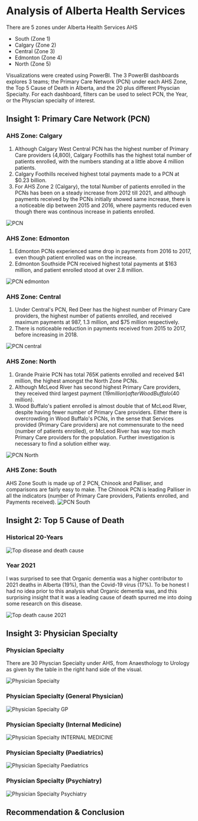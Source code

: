 # Analysis of Alberta Health Services

There are 5 zones under Alberta Health Services AHS
* South (Zone 1) 
* Calgary (Zone 2)
* Central (Zone 3)
* Edmonton (Zone 4)
* North (Zone 5)

Visualizations were created using PowerBI. The 3 PowerBI dashboards explores 3 teams; the Primary Care Network (PCN) under each AHS Zone, the Top 5 Cause of Death in Alberta, and the 20 plus different Physcian Specialty.
For each dashboard, filters can be used to select PCN, the Year, or the Physcian specialty of interest. 

## Insight 1: Primary Care Network (PCN)
### AHS Zone: Calgary
1. Although Calgary West Central PCN has the highest number of Primary Care providers (4,800), Calgary Foothills has the highest total number of patients enrolled, with the numbers standing at a little above 4 million patients. 
2. Calgary Foothills received highest total payments made to a PCN at $0.23 billion. 
3. For AHS Zone 2 (Calgary), the total Number of patients enrolled in the PCNs has been on a steady increase from 2012 till 2021, and although payments received by the PCNs initially showed same increase, there is a noticeable dip between 2015 and 2016, where payments reduced even though there was continous increase in patients enrolled.

![PCN](https://user-images.githubusercontent.com/114383545/193398569-f230840b-6a4f-4681-b2e9-bd7a92f208f9.jpg)


### AHS Zone: Edmonton
1. Edmonton PCNs experienced same drop in payments from 2016 to 2017, even though patient enrolled was on the increase.
2. Edmonton Southside PCN received highest total payments at $163 million, and patient enrolled stood at over 2.8 million.

![PCN edmonton](https://user-images.githubusercontent.com/114383545/193398660-43b3a44a-494f-4a1b-812f-b54f973c9939.jpg)

### AHS Zone: Central
1. Under Central's PCN, Red Deer has the highest number of Primary Care providers, the highest number of patients enrolled, and received maximum payments at 987, 1.3 million, and $75 million respectively.
2. There is noticeable reduction in payments received from 2015 to 2017, before increasing in 2018.

![PCN central](https://user-images.githubusercontent.com/114383545/193398722-147220fb-ed2f-4f72-ab93-c71bef94ec55.jpg)


### AHS Zone: North
1. Grande Prairie PCN has total 765K patients enrolled and received $41 million, the highest amongst the North Zone PCNs.
2. Although McLeod River has second highest Primary Care providers, they received third largest payment ($19 million) after Wood Buffalo ($40 million).
3. Wood Buffalo's patient enrolled is almost double that of McLeod River, despite having fewer number of Primary Care providers. Either there is overcrowding in Wood Buffalo's PCNs, in the sense that Services provided (Primary Care providers) are not commensurate to the need (number of patients enrolled), or McLeod River has way too much Primary Care  providers for the population. Further investigation is necessary to find a solution either way.

![PCN North](https://user-images.githubusercontent.com/114383545/193398748-c53cceb9-8f42-48db-bd11-aac130dfb86c.jpg)

### AHS Zone: South
AHS Zone South is made up of 2 PCN, Chinook and Palliser, and comparisons are fairly easy to make. The Chinook PCN is leading Palliser in all the indicators (number of Primary Care providers, Patients enrolled, and Payments received).
![PCN South](https://user-images.githubusercontent.com/114383545/193398777-51af9cc6-4e18-4807-9fda-17ca17eff5ff.jpg)


## Insight 2: Top 5 Cause of Death
### Historical 20-Years

![Top disease and death cause](https://user-images.githubusercontent.com/114383545/193398803-18d5b3b8-ee68-4db1-a75f-8d6f3d169ca1.jpg)

### Year 2021
I was surprised to see that Organic dementia was a higher contributor to 2021 deaths in Alberta (19%), than the Covid-19 virus (17%). To be honest I had no idea prior to this analysis what Organic dementia was, and this surprising insight that it was a leading cause of death spurred me into doing some research on this disease.

![Top death cause 2021](https://user-images.githubusercontent.com/114383545/193398835-2bc1cd22-bca6-4129-8e3a-2d6032d2a2fd.jpg)



## Insight 3: Physician Specialty 
### Physician Specialty
There are 30 Physcian Specialty under AHS, from Anaesthology to Urology as given by the table in the right hand side of the visual.

![Physician Specialty](https://user-images.githubusercontent.com/114383545/193398855-5d821a65-2994-4912-9c9c-3bd054a84674.jpg)


### Physician Specialty (General Physician)
![Physician Specialty GP](https://user-images.githubusercontent.com/114383545/193398914-af4d76f9-f350-46b1-9ea8-2c1f8c408dd2.jpg)

### Physician Specialty (Internal Medicine)
![Physician Specialty INTERNAL MEDICINE](https://user-images.githubusercontent.com/114383545/193398930-9c119246-bf91-4def-be4a-68a357c61561.jpg)


### Physician Specialty (Paediatrics)
![Physician Specialty Paediatrics](https://user-images.githubusercontent.com/114383545/193398945-defe94c2-ec54-46c3-9685-70bf1945325e.jpg)


### Physician Specialty (Psychiatry)
![Physician Specialty Psychiatry](https://user-images.githubusercontent.com/114383545/193398965-dd2211c7-e028-4fb2-9022-5f707250a54a.jpg)


## Recommendation & Conclusion 
